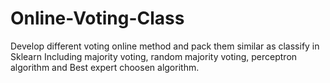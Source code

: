 # Online-Voting-Class
Develop different voting online method and pack them similar as classify in Sklearn
Including majority voting, random majority voting, perceptron algorithm and Best expert choosen algorithm.

